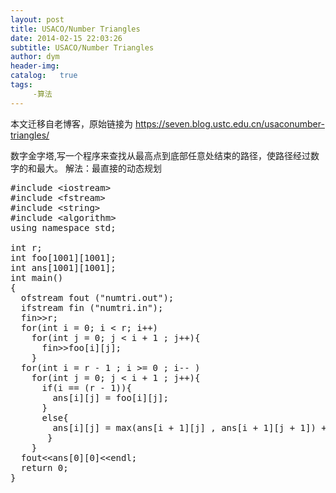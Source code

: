 ```yaml
---
layout: post
title: USACO/Number Triangles
date: 2014-02-15 22:03:26
subtitle: USACO/Number Triangles
author: dym
header-img:
catalog:   true
tags:
     -算法
---
```


本文迁移自老博客，原始链接为 <https://seven.blog.ustc.edu.cn/usaconumber-triangles/>

数字金字塔,写一个程序来查找从最高点到底部任意处结束的路径，使路径经过数字的和最大。
解法：最直接的动态规划
<pre class="brush:[cpp]">
#include &lt;iostream&gt;
#include &lt;fstream&gt;
#include &lt;string&gt;
#include &lt;algorithm&gt;
using namespace std;

int r;
int foo[1001][1001];
int ans[1001][1001];
int main()
{
  ofstream fout ("numtri.out");
  ifstream fin ("numtri.in");
  fin&gt;&gt;r;
  for(int i = 0; i < r; i++)
	for(int j = 0; j < i + 1 ; j++){
	  fin&gt;&gt;foo[i][j];
	}
  for(int i = r - 1 ; i >= 0 ; i-- )
	for(int j = 0; j < i + 1 ; j++){
	  if(i == (r - 1)){
		ans[i][j] = foo[i][j];
	  }
	  else{
		ans[i][j] = max(ans[i + 1][j] , ans[i + 1][j + 1]) + foo[i][j];
	   }
	}
  fout&lt;&lt;ans[0][0]&lt;&lt;endl;
  return 0;
}
</pre>
